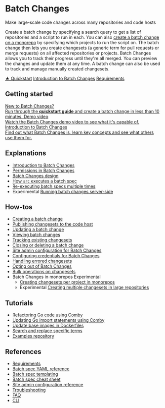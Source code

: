 # Batch Changes

<style>

.markdown-body h2 {
  margin-top: 2em;
}

.markdown-body ul {
  list-style:none;
  padding-left: 1em;
}

.markdown-body ul li {
  margin: 0.5em 0;
}

.markdown-body ul li:before {
  content: '';
  display: inline-block;
  height: 1.2em;
  width: 1em;
  background-size: contain;
  background-repeat: no-repeat;
  background-image: url(batch_changes/file-icon.svg);
  margin-right: 0.5em;
  margin-bottom: -0.29em;
}

body.theme-dark .markdown-body ul li:before {
  filter: invert(50%);
}

</style>

<p class="subtitle">Make large-scale code changes across many repositories and code hosts</p>

<p class="lead">
Create a batch change by specifying a search query to get a list of repositories and a script to run in each. You can also <a href="how-tos/creating_changesets_per_project_in_monorepos">create a batch change on a monorepo</a> by specifying which projects to run the script on. The batch change then lets you create changesets (a generic term for pull requests or merge requests) on all affected repositories or projects. Batch Changes allows you to track their progress until they're all merged. You can preview the changes and update them at any time. A batch change can also be used to track and manage manually created changesets.
</p>

<div class="cta-group">
<a class="btn btn-primary" href="quickstart">★ Quickstart</a>
<a class="btn" href="explanations/introduction_to_batch_changes">Introduction to Batch Changes</a>
<a class="btn" href="references/requirements">Requirements</a>
</div>

## Getting started

<div class="getting-started">
  <a href="quickstart" class="btn" alt="Run through the Quickstart guide">
   <span>New to Batch Changes?</span>
   </br>
   Run through the <b>quickstart guide</b> and create a batch change in less than 10 minutes.
  </a>

  <a href="https://www.youtube.com/watch?v=eOmiyXIWTCw" class="btn" alt="Watch the Batch Changes demo video">
   <span>Demo video</span>
   </br>
   Watch the Batch Changes demo video to see what it's capable of.
  </a>

  <a href="explanations/introduction_to_batch_changes" class="btn" alt="Read the Introduction to Batch Changes">
   <span>Introduction to Batch Changes</span>
   </br>
   Find out what Batch Changes is, learn key concepts and see what others use them for.
  </a>
</div>

## Explanations

- [Introduction to Batch Changes](explanations/introduction_to_batch_changes.md)
- [Permissions in Batch Changes](explanations/permissions_in_batch_changes.md)
- [Batch Changes design](explanations/batch_changes_design.md)
- [How `src` executes a batch spec](explanations/how_src_executes_a_batch_spec.md)
- [Re-executing batch specs multiple times](explanations/reexecuting_batch_specs_multiple_times.md)
- <span class="badge badge-experimental">Experimental</span> [Running batch changes server-side](explanations/server_side.md)

## How-tos

- [Creating a batch change](how-tos/creating_a_batch_change.md)
- [Publishing changesets to the code host](how-tos/publishing_changesets.md)
- [Updating a batch change](how-tos/updating_a_batch_change.md)
- [Viewing batch changes](how-tos/viewing_batch_changes.md)
- [Tracking existing changesets](how-tos/tracking_existing_changesets.md)
- [Closing or deleting a batch change](how-tos/closing_or_deleting_a_batch_change.md)
- [Site admin configuration for Batch Changes](how-tos/site_admin_configuration.md)
- [Configuring credentials for Batch Changes](how-tos/configuring_credentials.md)
- [Handling errored changesets](how-tos/handling_errored_changesets.md)
- [Opting out of Batch Changes](how-tos/opting_out_of_batch_changes.md)
- [Bulk operations on changesets](how-tos/bulk_operations_on_changesets.md)
- Batch Changes in monorepos <span class="badge badge-experimental">Experimental</span>
  - [Creating changesets per project in monorepos](how-tos/creating_changesets_per_project_in_monorepos.md)
  - <span class="badge badge-experimental">Experimental</span> [Creating multiple changesets in large repositories](how-tos/creating_multiple_changesets_in_large_repositories.md)

## Tutorials

- [Refactoring Go code using Comby](tutorials/refactor_go_comby.md)
- [Updating Go import statements using Comby](tutorials/updating_go_import_statements.md)
- [Update base images in Dockerfiles](tutorials/update_base_images_in_dockerfiles.md)
- [Search and replace specific terms](tutorials/search_and_replace_specific_terms.md)
- [Examples repository](https://github.com/sourcegraph/batch-change-examples)

## References

- [Requirements](references/requirements.md)
- [Batch spec YAML reference](references/batch_spec_yaml_reference.md)
- [Batch spec templating](references/batch_spec_templating.md)
- [Batch spec cheat sheet](references/batch_spec_cheat_sheet.md)
- [Site admin configuration reference](../admin/config/batch_changes.md)
- [Troubleshooting](references/troubleshooting.md)
- [FAQ](references/faq.md)
- [CLI](../cli/references/batch/index.md)
